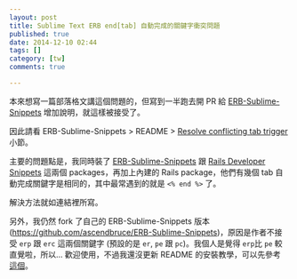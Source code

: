 ```yaml
---
layout: post
title: Sublime Text ERB end[tab] 自動完成的關鍵字衝突問題
published: true
date: 2014-12-10 02:44
tags: []
category: [tw]
comments: true

---
```

本來想寫一篇部落格文講這個問題的，但寫到一半跑去開 PR 給 [ERB-Sublime-Snippets](https://github.com/matthewrobertson/ERB-Sublime-Snippets) 增加說明，就這樣被接受了。

因此請看 ERB-Sublime-Snippets > README > [Resolve conflicting tab trigger](https://github.com/matthewrobertson/ERB-Sublime-Snippets/blob/master/README.md#resolve-conflicting-tab-trigger) 小節。

主要的問題點是，我同時裝了 [ERB-Sublime-Snippets](https://github.com/matthewrobertson/ERB-Sublime-Snippets) 跟 [Rails Developer Snippets](https://github.com/j10io/railsdev-sublime-snippets) 這兩個 packages，再加上內建的 Rails package，他們有幾個 tab 自動完成關鍵字是相同的，其中最常遇到的就是 `<% end %>` 了。

解決方法就如連結裡所寫。

另外，我仍然 fork 了自己的 ERB-Sublime-Snippets 版本 (<https://github.com/ascendbruce/ERB-Sublime-Snippets>)，原因是作者不接受 `erp` 跟 `erc` 這兩個關鍵字 (預設的是 `er`, `pe` 跟 `pc`)。我個人是覺得 `erp`比 `pe` 較直覺啦，所以... 歡迎使用，不過我還沒更新 README 的安裝教學，可以先參考 [這個](https://github.com/ascendbruce/sublime-tomorrow-theme#install)。
